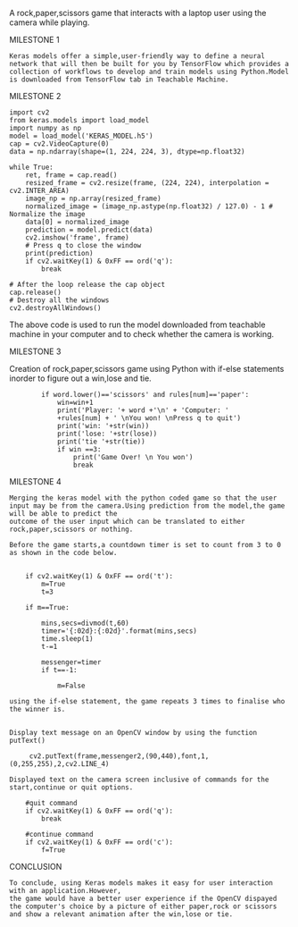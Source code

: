 A rock,paper,scissors game that interacts with a laptop user using the camera while playing.

MILESTONE 1



    Keras models offer a simple,user-friendly way to define a neural network that will then be built for you by TensorFlow which provides a collection of workflows to develop and train models using Python.Model is downloaded from TensorFlow tab in Teachable Machine.


MILESTONE 2


    import cv2
    from keras.models import load_model
    import numpy as np
    model = load_model('KERAS_MODEL.h5')
    cap = cv2.VideoCapture(0)
    data = np.ndarray(shape=(1, 224, 224, 3), dtype=np.float32)

    while True: 
        ret, frame = cap.read()
        resized_frame = cv2.resize(frame, (224, 224), interpolation = cv2.INTER_AREA)
        image_np = np.array(resized_frame)
        normalized_image = (image_np.astype(np.float32) / 127.0) - 1 # Normalize the image
        data[0] = normalized_image
        prediction = model.predict(data)
        cv2.imshow('frame', frame)
        # Press q to close the window
        print(prediction)
        if cv2.waitKey(1) & 0xFF == ord('q'):
            break
                
    # After the loop release the cap object
    cap.release()
    # Destroy all the windows
    cv2.destroyAllWindows()

The above code is used to run the model downloaded from teachable machine in your computer and to check whether the camera is working.


MILESTONE 3

Creation of rock,paper,scissors game using Python with if-else statements inorder to figure out a win,lose and tie.
 
            if word.lower()=='scissors' and rules[num]=='paper':
                win=win+1
                print('Player: '+ word +'\n' + 'Computer: '
                +rules[num] + ' \nYou won! \nPress q to quit')
                print('win: '+str(win))
                print('lose: '+str(lose))
                print('tie '+str(tie))
                if win ==3:
                    print('Game Over! \n You won')
                    break

            
 


MILESTONE 4

    Merging the keras model with the python coded game so that the user input may be from the camera.Using prediction from the model,the game will be able to predict the 
    outcome of the user input which can be translated to either rock,paper,scissors or nothing.
    
    Before the game starts,a countdown timer is set to count from 3 to 0 as shown in the code below.

        
        if cv2.waitKey(1) & 0xFF == ord('t'):
            m=True
            t=3
        
        if m==True:
            
            mins,secs=divmod(t,60)
            timer='{:02d}:{:02d}'.format(mins,secs)
            time.sleep(1)
            t-=1
                
            messenger=timer
            if t==-1:

                m=False

    using the if-else statement, the game repeats 3 times to finalise who the winner is.


    Display text message on an OpenCV window by using the function putText()

         cv2.putText(frame,messenger2,(90,440),font,1,(0,255,255),2,cv2.LINE_4)

    Displayed text on the camera screen inclusive of commands for the start,continue or quit options.
                
        #quit command       
        if cv2.waitKey(1) & 0xFF == ord('q'):
            break

        #continue command                       
        if cv2.waitKey(1) & 0xFF == ord('c'):
            f=True

CONCLUSION

    To conclude, using Keras models makes it easy for user interaction with an application.However,
    the game would have a better user experience if the OpenCV dispayed the computer's choice by a picture of either paper,rock or scissors 
    and show a relevant animation after the win,lose or tie.

    

            
